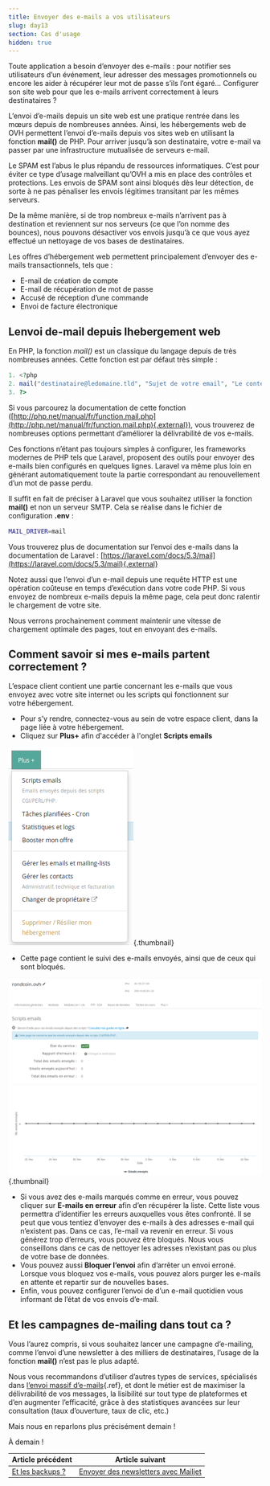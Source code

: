 ```yaml
---
title: Envoyer des e-mails a vos utilisateurs
slug: day13
section: Cas d'usage
hidden: true
---
```


Toute application a besoin d’envoyer des e-mails : pour notifier ses utilisateurs d’un événement, leur adresser des messages promotionnels ou encore les aider à récupérer leur mot de passe s’ils l’ont égaré… Configurer son site web pour que les e-mails arrivent correctement à leurs destinataires ?

L’envoi d’e-mails depuis un site web est une pratique rentrée dans les mœurs depuis de nombreuses années. Ainsi, les hébergements web de OVH permettent l’envoi d’e-mails depuis vos sites web en utilisant la fonction **mail()** de PHP. Pour arriver jusqu’à son destinataire, votre e-mail va passer par une infrastructure mutualisée de serveurs e-mail.

Le SPAM est l’abus le plus répandu de ressources informatiques. C’est pour éviter ce type d’usage malveillant qu’OVH a mis en place des contrôles et protections. Les envois de SPAM sont ainsi bloqués dès leur détection, de sorte à ne pas pénaliser les envois légitimes transitant par les mêmes serveurs.

De la même manière, si de trop nombreux e-mails n’arrivent pas à destination et reviennent sur nos serveurs (ce que l’on nomme des bounces), nous pouvons désactiver vos envois jusqu’à ce que vous ayez effectué un nettoyage de vos bases de destinataires.

Les offres d’hébergement web permettent principalement d’envoyer des e-mails transactionnels, tels que :

- E-mail de création de compte
- E-mail de récupération de mot de passe
- Accusé de réception d’une commande
- Envoi de facture électronique


## Lenvoi de-mail depuis lhebergement web
En PHP, la fonction *mail()* est un classique du langage depuis de très nombreuses années. Cette fonction est par défaut très simple :


```php
1. <?php
2. mail("destinataire@ledomaine.tld", "Sujet de votre email", "Le contenu de votre premier email");
3. ?>
```

Si vous parcourez la documentation de cette fonction ([http://php.net/manual/fr/function.mail.php](http://php.net/manual/fr/function.mail.php){.external}), vous trouverez de nombreuses options permettant d’améliorer la délivrabilité de vos e-mails.

Ces fonctions n’étant pas toujours simples à configurer, les frameworks modernes de PHP tels que Laravel, proposent des outils pour envoyer des e-mails bien configurés en quelques lignes. Laravel va même plus loin en générant automatiquement toute la partie correspondant au renouvellement d’un mot de passe perdu.

Il suffit en fait de préciser à Laravel que vous souhaitez utiliser la fonction **mail()** et non un serveur SMTP. Cela se réalise dans le fichier de configuration **.env** :


```bash
MAIL_DRIVER=mail
```

Vous trouverez plus de documentation sur l’envoi des e-mails dans la documentation de Laravel : [https://laravel.com/docs/5.3/mail](https://laravel.com/docs/5.3/mail){.external}

Notez aussi que l’envoi d’un e-mail depuis une requête HTTP est une opération coûteuse en temps d’exécution dans votre code PHP. Si vous envoyez de nombreux e-mails depuis la même page, cela peut donc ralentir le chargement de votre site.

Nous verrons prochainement comment maintenir une vitesse de chargement optimale des pages, tout en envoyant des e-mails.


## Comment savoir si mes e-mails partent correctement ?
L’espace client contient une partie concernant les e-mails que vous envoyez avec votre site internet ou les scripts qui fonctionnent sur votre hébergement.

- Pour s’y rendre, connectez-vous au sein de votre espace client, dans la page liée à votre hébergement.
- Cliquez sur **Plus+** afin d'accéder à l'onglet **Scripts emails**


![Menu Plus+](images/menu_plus.png){.thumbnail}

- Cette page contient le suivi des e-mails envoyés, ainsi que de ceux qui sont bloqués.


![Webhosting Script Email](images/manager_hosting_email.png){.thumbnail}

- Si vous avez des e-mails marqués comme en erreur, vous pouvez cliquer sur **E-mails en erreur** afin d’en récupérer la liste. Cette liste vous permettra d’identifier les erreurs auxquelles vous êtes confronté. Il se peut que vous tentiez d’envoyer des e-mails à des adresses e-mail qui n’existent pas. Dans ce cas, l’e-mail va revenir en erreur. Si vous générez trop d’erreurs, vous pouvez être bloqués. Nous vous conseillons dans ce cas de nettoyer les adresses n’existant pas ou plus de votre base de données.
- Vous pouvez aussi **Bloquer l’envoi** afin d’arrêter un envoi erroné. Lorsque vous bloquez vos e-mails, vous pouvez alors purger les e-mails en attente et repartir sur de nouvelles bases.
- Enfin, vous pouvez configurer l’envoi de d’un e-mail quotidien vous informant de l’état de vos envois d’e-mail.


## Et les campagnes de-mailing dans tout ca ?
Vous l’aurez compris, si vous souhaitez lancer une campagne d’e-mailing, comme l’envoi d’une newsletter à des milliers de destinataires, l’usage de la fonction **mail()** n’est pas le plus adapté.

Nous vous recommandons d’utiliser d’autres types de services, spécialisés dans [l’envoi massif d’e-mails](../day14/guide.fr-fr.md){.ref}, et dont le métier est de maximiser la délivrabilité de vos messages, la lisibilité sur tout type de plateformes et d’en augmenter l’efficacité, grâce à des statistiques avancées sur leur consultation (taux d’ouverture, taux de clic, etc.)

Mais nous en reparlons plus précisément demain !

À demain !

| Article précédent | Article suivant |
|---|---|
| [Et les backups ?](https://docs.ovh.com/fr/hosting/24-days/day12/) | [Envoyer des newsletters avec Mailjet](https://docs.ovh.com/fr/hosting/24-days/day14/) |